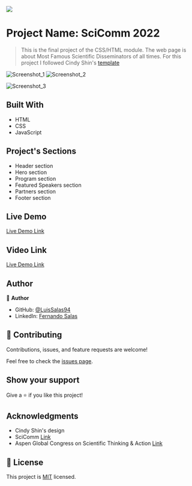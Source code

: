 ![](https://img.shields.io/badge/Microverse-blueviolet)

# Project Name: SciComm 2022 

> This is the final project of the CSS/HTML module. The web page is about Most Famous Scientific Disseminators of all times.
> For this project I followed Cindy Shin's [template](https://www.behance.net/gallery/29845175/CC-Global-Summit-2015)

![Screenshot_1](https://user-images.githubusercontent.com/57297709/152021651-9fd1ccd6-2566-49fe-9965-b753f7cf86ff.jpg)
![Screenshot_2](https://user-images.githubusercontent.com/57297709/152021701-b1bae030-3147-4e20-a663-e8817825921f.jpg)

![Screenshot_3](https://user-images.githubusercontent.com/57297709/152021721-86844234-e7ca-4ecd-9b4f-80e09f25782f.jpg)



## Built With

- HTML
- CSS
- JavaScript

## Project's Sections
- Header section
- Hero section
- Program section
- Featured Speakers section
- Partners section
- Footer section

## Live Demo 

[Live Demo Link](https://luissalas94.github.io/capstone-project-1/)

## Video Link 

[Live Demo Link](https://www.loom.com/share/2619d70607b747eb9b07b78b2852b280)


## Author

👤 **Author**

- GitHub: [@LuisSalas94](https://github.com/LuisSalas94)
- LinkedIn: [Fernando Salas](https://www.linkedin.com/in/luisfernandosalasgave/)


## 🤝 Contributing

Contributions, issues, and feature requests are welcome!

Feel free to check the [issues page](../../issues/).

## Show your support

Give a ⭐️ if you like this project!

## Acknowledgments

- Cindy Shin's design
- SciComm [Link](https://www.scicommcon.org/)
- Aspen Global Congress on Scientific Thinking & Action [Link](https://www.aspeninstitute.org/programs/science-society/global-science-congress/)

## 📝 License

This project is [MIT](./MIT.md) licensed.
